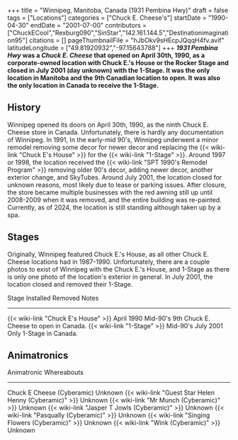 +++
title = "Winnipeg, Manitoba, Canada (1931 Pembina Hwy)"
draft = false
tags = ["Locations"]
categories = ["Chuck E. Cheese's"]
startDate = "1990-04-30"
endDate = "2001-07-00"
contributors = ["ChuckECool","Rexburg090","SinStar","142.161.144.5","Destinationimagination95"]
citations = []
pageThumbnailFile = "hJbOkv9sHEcpJQqqH4fv.avif"
latitudeLongitude = ["49.81920932","-97.15643788"]
+++
***1931 Pembina Hwy* was a *Chuck E. Cheese* that opened on April 30th, 1990, as a corporate-owned location with Chuck E.'s House or the Rocker Stage and closed in July 2001 (day unknown) with the 1-Stage.
It was the only location in Manitoba and the 9th Canadian location to open.
It was also the only location in Canada to receive the 1-Stage.**

## History

Winnipeg opened its doors on April 30th, 1990, as the ninth Chuck E. Cheese store in Canada. Unfortunately, there is hardly any documentation of Winnipeg. In 1991, In the early-mid 90's, Winnipeg underwent a minor remodel removing some decor for newer decor and replacing the {{< wiki-link "Chuck E's House" >}} for the {{< wiki-link "1-Stage" >}}. Around 1997 or 1998, the location received the {{< wiki-link "SPT 1990's Remodel Program" >}} removing older 90's decor, adding newer decor, another exterior change, and SkyTubes. Around July 2001, the location closed for unknown reasons, most likely due to lease or parking issues. After closure, the store became multiple businesses with the red awning still up until 2008-2009 when it was removed, and the entire building was re-painted. Currently, as of 2024, the location is still standing although taken up by a spa.

## Stages

Originally, Winnipeg featured Chuck E.'s House, as all other Chuck E. Cheese locations had in 1987-1990. Unfortunately, there are a couple photos to exist of Winnipeg with the Chuck E.'s House, and 1-Stage as there is only one photo of the location's exterior in general. In July 2001, the location closed and removed their 1-Stage.

  Stage                                      Installed    Removed     Notes
  ------------------------------------------ ------------ ----------- ----------------------------------------
  {{< wiki-link "Chuck E's House" >}}   April 1990   Mid-90's   9th Chuck E. Cheese to open in Canada.
  {{< wiki-link "1-Stage" >}}            Mid-90's    July 2001   Only 1-Stage in Canada.

## Animatronics

  Animatronic                                                  Whereabouts
  ------------------------------------------------------------ -------------
  Chuck E Cheese (Cyberamic)                                   Unknown
  {{< wiki-link "Guest Star Helen Henny (Cyberamic)" >}}   Unknown
  {{< wiki-link "Mr Munch (Cyberamic)" >}}                 Unknown
  {{< wiki-link "Jasper T Jowls (Cyberamic)" >}}           Unknown
  {{< wiki-link "Pasqually (Cyberamic)" >}}                Unknown
  {{< wiki-link "Singing Flowers (Cyberamic)" >}}          Unknown
  {{< wiki-link "Wink (Cyberamic)" >}}                     Unknown
